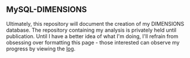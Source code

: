 ## MySQL-DIMENSIONS

Ultimately, this repository will document the creation of my DIMENSIONS database. The repository containing my analysis is privately held until publication. Until I have a better idea of what I'm doing, I'll refrain from obsessing over formatting this page - those interested can observe my progress by viewing the [log](https://github.com/chazgoo/MySQL-DIMENSIONS/tree/master/Log).
